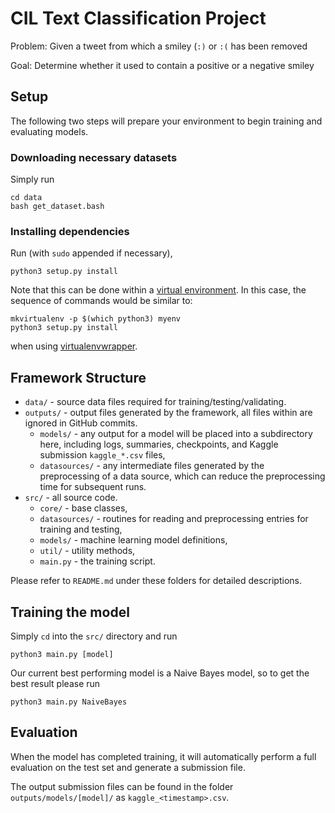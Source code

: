 # CIL Text Classification Project

Problem: Given a tweet from which a smiley (`:)` or `:(` has been removed

Goal: Determine whether it used to contain a positive or a negative smiley 

## Setup

The following two steps will prepare your environment to begin training and evaluating models.

### Downloading necessary datasets

Simply run

```
cd data
bash get_dataset.bash
```

### Installing dependencies

Run (with `sudo` appended if necessary),
```
python3 setup.py install
```

Note that this can be done within a [virtual environment](https://docs.python.org/3/tutorial/venv.html). In this case, the sequence of commands would be similar to:
```
mkvirtualenv -p $(which python3) myenv
python3 setup.py install
```

when using [virtualenvwrapper](https://virtualenvwrapper.readthedocs.io/en/latest/).


## Framework Structure
* `data/` - source data files required for training/testing/validating.
* `outputs/` - output files generated by the framework, all files within are ignored in GitHub commits.
    * `models/` - any output for a model will be placed into a subdirectory here, including logs, summaries, checkpoints, and Kaggle submission `kaggle_*.csv` files, 
    * `datasources/` - any intermediate files generated by the preprocessing of a data source, which can reduce the preprocessing time for subsequent runs.
* `src/` - all source code.
    * `core/` - base classes,
    * `datasources/` - routines for reading and preprocessing entries for training and testing,
    * `models/` - machine learning model definitions,
    * `util/` - utility methods,
    * `main.py` - the training script.

Please refer to  `README.md` under these folders for detailed descriptions.

## Training the model

Simply `cd` into the `src/` directory and run
```
python3 main.py [model]
```
Our current best performing model is a Naive Bayes model, so to get the best result please run
```
python3 main.py NaiveBayes
```

## Evaluation
When the model has completed training, it will automatically perform a full evaluation on the test set and generate a submission file.

The output submission files can be found in the folder `outputs/models/[model]/` as `kaggle_<timestamp>.csv`.